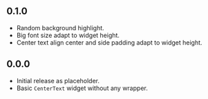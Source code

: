 ## 0.1.0

- Random background highlight.
- Big font size adapt to widget height.
- Center text align center and side padding adapt to widget height.

## 0.0.0

- Initial release as placeholder.
- Basic `CenterText` widget without any wrapper.
